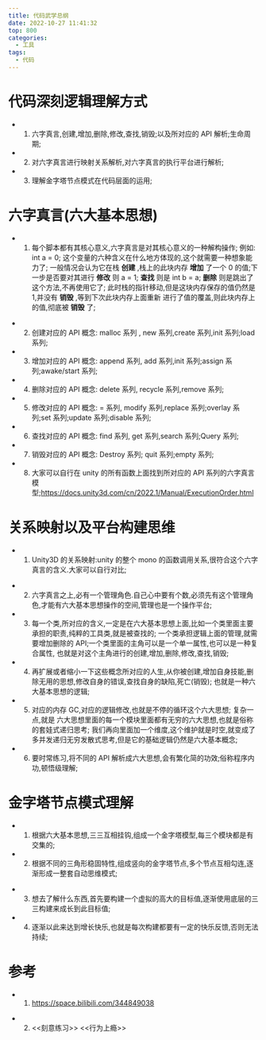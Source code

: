 ```yaml
---
title: 代码武学总纲
date: 2022-10-27 11:41:32
top: 800
categories:
  - 工具
tags:
  - 代码
---
```


# 代码深刻逻辑理解方式

- 1. 六字真言,创建,增加,删除,修改,查找,销毁;以及所对应的 API 解析;生命周期;
- 2. 对六字真言进行映射关系解析,对六字真言的执行平台进行解析;
- 3. 理解金字塔节点模式在代码层面的运用;

# 六字真言(六大基本思想)

- 1. 每个脚本都有其核心意义,六字真言是对其核心意义的一种解构操作;
     例如: int a = 0; 这个变量的六种含义在什么地方体现的,这个就需要一种想象能力了;
     一般情况会认为它在栈 **创建** ,栈上的此块内存 **增加** 了一个 0 的值;下一步是否要对其进行
     **修改** 则 a = 1; **查找** 则是 int b = a; **删除** 则是跳出了这个方法,不再使用它了;
     此时栈的指针移动,但是这块内存保存的值仍然是 1,并没有 **销毁** ,等到下次此块内存上面重新
     进行了值的覆盖,则此块内存上的值,彻底被 **销毁** 了;

* 2. 创建对应的 API 概念: malloc 系列 , new 系列,create 系列,init 系列;load 系列;
* 3. 增加对应的 API 概念: append 系列, add 系列,init 系列;assign 系列;awake/start 系列;
* 4. 删除对应的 API 概念: delete 系列, recycle 系列,remove 系列;
* 5. 修改对应的 API 概念: = 系列, modify 系列,replace 系列;overlay 系列;set 系列;update 系列;disable 系列;
* 6. 查找对应的 API 概念: find 系列, get 系列,search 系列;Query 系列;
* 7. 销毁对应的 API 概念: Destroy 系列; quit 系列;empty 系列;
* 8. 大家可以自行在 unity 的所有函数上面找到所对应的 API 系列的六字真言模型;https://docs.unity3d.com/cn/2022.1/Manual/ExecutionOrder.html

# 关系映射以及平台构建思维

- 1. Unity3D 的关系映射:unity 的整个 mono 的函数调用关系,很符合这个六字真言的含义.大家可以自行对比;

* 2. 六字真言之上,必有一个管理角色.自己心中要有个数,必须先有这个管理角色,才能有六大基本思想操作的空间,管理也是一个操作平台;

* 3. 每一个类,所对应的含义,一定是在六大基本思想上面,比如一个类里面主要承担的职责,纯粹的工具类,就是被查找的;
     一个类承担逻辑上面的管理,就需要增加删除的 API;一个类里面的主角可以是一个单一属性,也可以是一种复合属性,
     也就是对这个主角进行的创建,增加,删除,修改,查找,销毁;

* 4. 再扩展或者缩小一下这些概念所对应的人生,从你被创建,增加自身技能,删除无用的思想,修改自身的错误,查找自身的缺陷,死亡(销毁);
     也就是一种六大基本思想的逻辑;

* 5. 对应的内存 GC,对应的逻辑修改,也就是不停的循环这个六大思想;
     复杂一点,就是 六大思想里面的每一个模块里面都有无穷的六大思想,也就是俗称的套娃式递归思考;
     我们再向里面加一个维度,这个维护就是时空,就变成了 多并发递归无穷发散式思考,但是它的基础逻辑仍然是六大基本概念;

* 6. 要时常练习,将不同的 API 解析成六大思想,会有繁化简的功效;俗称程序内功,顿悟级理解;

# 金字塔节点模式理解

- 1. 根据六大基本思想,三三互相挂钩,组成一个金字塔模型,每三个模块都是有交集的;

- 2. 根据不同的三角形稳固特性,组成竖向的金字塔节点,多个节点互相勾连,逐渐形成一整套自动思维模式;

* 3. 想去了解什么东西,首先要构建一个虚拟的高大的目标值,逐渐使用底层的三三构建来成长到此目标值;

* 4. 逐渐以此来达到增长快乐,也就是每次构建都要有一定的快乐反馈,否则无法持续;

# 参考

- 1. https://space.bilibili.com/344849038

* 2. <<刻意练习>> <<行为上瘾>>
